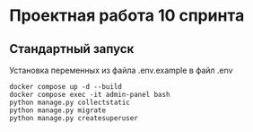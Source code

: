 # Проектная работа 10 спринта

## Стандартный запуск
Установка переменных из файла .env.example в файл .env

```
docker compose up -d --build
docker compose exec -it admin-panel bash
python manage.py collectstatic
python manage.py migrate
python manage.py createsuperuser
```